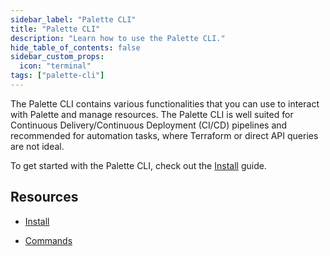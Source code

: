 ```yaml
---
sidebar_label: "Palette CLI"
title: "Palette CLI"
description: "Learn how to use the Palette CLI."
hide_table_of_contents: false
sidebar_custom_props: 
  icon: "terminal"
tags: ["palette-cli"]
---
```




The Palette CLI contains various functionalities that you can use to interact with Palette and manage resources. The Palette CLI is well suited for Continuous Delivery/Continuous Deployment (CI/CD) pipelines and recommended for automation tasks, where Terraform or direct API queries are not ideal.

To get started with the Palette CLI, check out the [Install](/palette-cli/install-palette-cli) guide.



## Resources

- [Install](/palette-cli/install-palette-cli)


- [Commands](/palette-cli/commands)

<br />